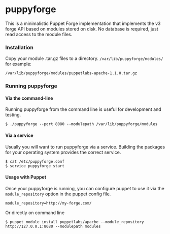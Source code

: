 # puppyforge

This is a minimalistic Puppet Forge implementation that implements the v3 forge API based on modules stored on disk. No database is required, just read access to the module files.

### Installation
Copy your module .tar.gz files to a directory. `/var/lib/puppyforge/modules/` for example:

    /var/lib/puppyforge/modules/puppetlabs-apache-1.1.0.tar.gz

### Running puppyforge
#### Via the command-line
Running puppyforge from the command line is useful for development and testing.

    $ ./puppyforge --port 8080 --modulepath /var/lib/puppyforge/modules

#### Via a service
Usually you will want to run puppyforge via a service. Building the packages for your operating system provides the correct service.

    $ cat /etc/puppyforge.conf
    $ service puppyforge start
        
#### Usage with Puppet
Once your puppyforge is running, you can configure puppet to use it via the `module_repository` option in the puppet config file.

    module_repository=http://my-forge.com/

Or directly on command line

    $ puppet module install puppetlabs/apache --module_repository http://127.0.0.1:8080 --modulepath modules
